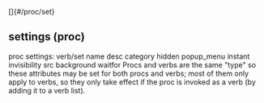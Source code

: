 []{#/proc/set}
  ## settings (proc)
  proc settings:
      verb/set
        name
        desc
        category
        hidden
        popup_menu
        instant
        invisibility
        src
        background
        waitfor
  Procs and verbs are the same \"type\" so these attributes may be set for
  both procs and verbs; most of them only apply to verbs, so they only
  take effect if the proc is invoked as a verb (by adding it to a verb
  list).